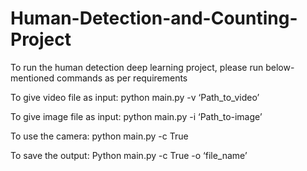 # Human-Detection-and-Counting-Project

To run the human detection deep learning project, please run below-mentioned commands as per requirements

To give video file as input: python main.py -v ‘Path_to_video’

To give image file as input: python main.py -i ‘Path_to-image’

To use the camera: python main.py -c True

To save the output: Python main.py -c True -o ‘file_name’
